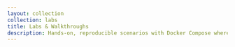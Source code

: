 ```yaml
---
layout: collection
collection: labs
title: Labs & Walkthroughs
description: Hands-on, reproducible scenarios with Docker Compose where possible.
---
```

